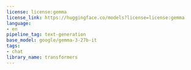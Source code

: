 ```yaml
---
license: license:gemma
license_link: https://huggingface.co/models?license=license:gemma
language:
- en
pipeline_tag: text-generation
base_model: google/gemma-3-27b-it
tags:
- chat
library_name: transformers
---
```


